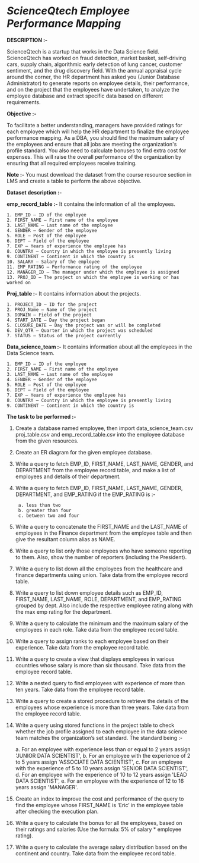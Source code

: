 # *ScienceQtech Employee Performance Mapping*

**DESCRIPTION :-**

ScienceQtech is a startup that works in the Data Science field. ScienceQtech has worked on fraud detection, market basket, self-driving cars, supply chain, algorithmic early detection of lung cancer, customer sentiment, and the drug discovery field. With the annual appraisal cycle around the corner, the HR department has asked you (Junior Database Administrator) to generate reports on employee details, their performance, and on the project that the employees have undertaken, to analyze the employee database and extract specific data based on different requirements.

 

**Objective :-** 

To facilitate a better understanding, managers have provided ratings for each employee which will help the HR department to finalize the employee performance mapping. As a DBA, you should find the maximum salary of the employees and ensure that all jobs are meeting the organization's profile standard. You also need to calculate bonuses to find extra cost for expenses. This will raise the overall performance of the organization by ensuring that all required employees receive training.

 

**Note :-** You must download the dataset from the course resource section in LMS and create a table to perform the above objective.

**Dataset description :-**

**emp_record_table :-** It contains the information of all the employees.
 
    1. EMP_ID – ID of the employee
    2. FIRST_NAME – First name of the employee
    3. LAST_NAME – Last name of the employee
    4. GENDER – Gender of the employee
    5. ROLE – Post of the employee
    6. DEPT – Field of the employee
    7. EXP – Years of experience the employee has
    8. COUNTRY – Country in which the employee is presently living
    9. CONTINENT – Continent in which the country is
    10. SALARY – Salary of the employee
    11. EMP_RATING – Performance rating of the employee
    12. MANAGER_ID – The manager under which the employee is assigned 
    13. PROJ_ID – The project on which the employee is working or has worked on

**Proj_table :-** It contains information about the projects.

    1. PROJECT_ID – ID for the project
    2. PROJ_Name – Name of the project
    3. DOMAIN – Field of the project
    4. START_DATE – Day the project began
    5. CLOSURE_DATE – Day the project was or will be completed
    6. DEV_QTR – Quarter in which the project was scheduled
    7. STATUS – Status of the project currently

**Data_science_team :-** It contains information about all the employees in the Data Science team.

    1. EMP_ID – ID of the employee
    2. FIRST_NAME – First name of the employee
    3. LAST_NAME – Last name of the employee
    4. GENDER – Gender of the employee
    5. ROLE – Post of the employee
    6. DEPT – Field of the employee
    7. EXP – Years of experience the employee has
    8. COUNTRY – Country in which the employee is presently living
    9. CONTINENT – Continent in which the country is

**The task to be performed :-** 
1. Create a database named employee, then import data_science_team.csv proj_table.csv and emp_record_table.csv into the employee database from the given resources.

 

2. Create an ER diagram for the given employee database.

 

3. Write a query to fetch EMP_ID, FIRST_NAME, LAST_NAME, GENDER, and DEPARTMENT from the employee record table, and make a list of employees and details of their department.

 

4. Write a query to fetch EMP_ID, FIRST_NAME, LAST_NAME, GENDER, DEPARTMENT, and EMP_RATING if the EMP_RATING is :-

        a. less than two
        b. greater than four 
        c. between two and four

5. Write a query to concatenate the FIRST_NAME and the LAST_NAME of employees in the Finance department from the employee table and then give the resultant column alias as NAME.

 

6. Write a query to list only those employees who have someone reporting to them. Also, show the number of reporters (including the President).

7. Write a query to list down all the employees from the healthcare and finance departments using union. Take data from the employee record table.


8. Write a query to list down employee details such as EMP_ID, FIRST_NAME, LAST_NAME, ROLE, DEPARTMENT, and EMP_RATING grouped by dept. Also include the respective employee rating along with the max emp rating for the department.

 

9. Write a query to calculate the minimum and the maximum salary of the employees in each role. Take data from the employee record table.

 

10. Write a query to assign ranks to each employee based on their experience. Take data from the employee record table.

 

11. Write a query to create a view that displays employees in various countries whose salary is more than six thousand. Take data from the employee record table.

 

12. Write a nested query to find employees with experience of more than ten years. Take data from the employee record table.

 

13. Write a query to create a stored procedure to retrieve the details of the employees whose experience is more than three years. Take data from the employee record table.

 

14. Write a query using stored functions in the project table to check whether the job profile assigned to each employee in the data science team matches the organization’s set standard.
The standard being :-

    a. For an employee with experience less than or equal to 2 years assign 'JUNIOR DATA SCIENTIST',
    b. For an employee with the experience of 2 to 5 years assign 'ASSOCIATE DATA SCIENTIST',
    c. For an employee with the experience of 5 to 10 years assign 'SENIOR DATA SCIENTIST',
    d. For an employee with the experience of 10 to 12 years assign 'LEAD DATA SCIENTIST',
    e. For an employee with the experience of 12 to 16 years assign 'MANAGER'.

15. Create an index to improve the cost and performance of the query to find the employee whose FIRST_NAME is ‘Eric’ in the employee table after checking the execution plan.

 

16. Write a query to calculate the bonus for all the employees, based on their ratings and salaries (Use the formula: 5% of salary * employee rating).

 

17. Write a query to calculate the average salary distribution based on the continent and country. Take data from the employee record table.
